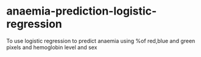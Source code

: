 # anaemia-prediction-logistic-regression
To use logistic regression to predict anaemia using %of red,blue and green pixels and hemoglobin level and sex
